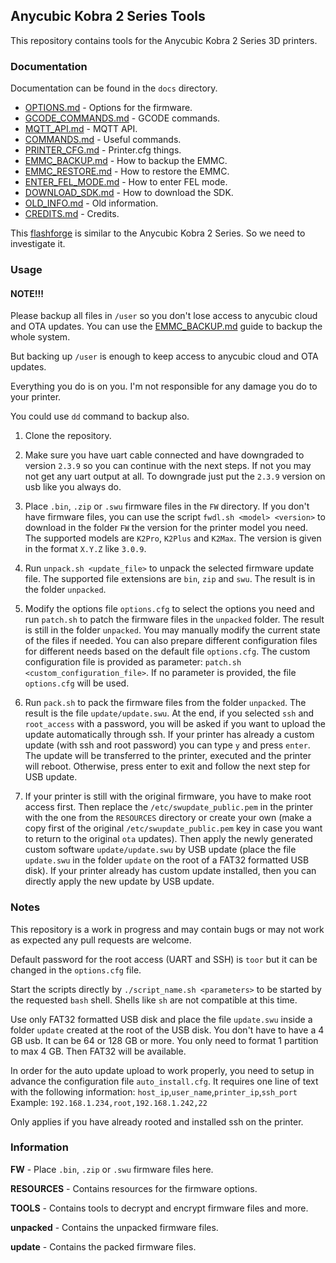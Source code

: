 ## Anycubic Kobra 2 Series Tools

This repository contains tools for the Anycubic Kobra 2 Series 3D printers.

### Documentation

Documentation can be found in the `docs` directory.

- [OPTIONS.md](docs/OPTIONS.md) - Options for the firmware.
- [GCODE_COMMANDS.md](docs/GCODE_COMMANDS.md) - GCODE commands.
- [MQTT_API.md](docs/MQTT_API.md) - MQTT API.
- [COMMANDS.md](docs/COMMANDS.md) - Useful commands.
- [PRINTER_CFG.md](docs/PRINTER_CFG.md) - Printer.cfg things.
- [EMMC_BACKUP.md](docs/EMMC_BACKUP.md) - How to backup the EMMC.
- [EMMC_RESTORE.md](docs/EMMC_RESTORE.md) - How to restore the EMMC.
- [ENTER_FEL_MODE.md](docs/ENTER_FEL_MODE.md) - How to enter FEL mode.
- [DOWNLOAD_SDK.md](docs/DOWNLOAD_SDK.md) - How to download the SDK.
- [OLD_INFO.md](docs/OLD_INFO.md) - Old information.
- [CREDITS.md](docs/CREDITS.md) - Credits.

This [flashforge](https://github.com/FlashforgeOfficial/AD5M_Series_Klipper) is similar to the Anycubic Kobra 2 Series. So we need to investigate it.

### Usage

#### NOTE!!!

Please backup all files in `/user` so you don't lose access to anycubic cloud and OTA updates. You can use the [EMMC_BACKUP.md](./EMMC_BACKUP.md) guide to backup the whole system.

But backing up `/user` is enough to keep access to anycubic cloud and OTA updates.

Everything you do is on you. I'm not responsible for any damage you do to your printer.

You could use `dd` command to backup also.

1. Clone the repository.

2. Make sure you have uart cable connected and have downgraded to version `2.3.9` so you can continue with the next steps. If not you may not get any uart output at all. To downgrade just put the `2.3.9` version on usb like you always do.

3. Place `.bin`, `.zip` or `.swu` firmware files in the `FW` directory.
   If you don't have firmware files, you can use the script `fwdl.sh <model> <version>` to download in the folder `FW` the version for the printer model you need. The supported models are `K2Pro`, `K2Plus` and `K2Max`. The version is given in the format `X.Y.Z` like `3.0.9`.

4. Run `unpack.sh <update_file>` to unpack the selected firmware update file. The supported file extensions are `bin`, `zip` and `swu`. The result is in the folder `unpacked`.

5. Modify the options file `options.cfg` to select the options you need and run `patch.sh` to patch the firmware files in the `unpacked` folder. The result is still in the folder `unpacked`. You may manually modify the current state of the files if needed. You can also prepare different configuration files for different needs based on the default file `options.cfg`. The custom configuration file is provided as parameter: `patch.sh <custom_configuration_file>`. If no parameter is provided, the file `options.cfg` will be used.

6. Run `pack.sh` to pack the firmware files from the folder `unpacked`. The result is the file `update/update.swu`. At the end, if you selected `ssh` and `root_access` with a password, you will be asked if you want to upload the update automatically through ssh. If your printer has already a custom update (with ssh and root password) you can type `y` and press `enter`. The update will be transferred to the printer, executed and the printer will reboot. Otherwise, press enter to exit and follow the next step for USB update.

7. If your printer is still with the original firmware, you have to make root access first. Then replace the `/etc/swupdate_public.pem` in the printer with the one from the `RESOURCES` directory or create your own (make a copy first of the original `/etc/swupdate_public.pem` key in case you want to return to the original `ota` updates). Then apply the newly generated custom software `update/update.swu` by USB update (place the file `update.swu` in the folder `update` on the root of a FAT32 formatted USB disk). If your printer already has custom update installed, then you can directly apply the new update by USB update.

### Notes

This repository is a work in progress and may contain bugs or may not work as expected any pull requests are welcome.

Default password for the root access (UART and SSH) is `toor` but it can be changed in the `options.cfg` file.

Start the scripts directly by `./script_name.sh <parameters>` to be started by the requested `bash` shell. Shells like `sh` are not compatible at this time.

Use only FAT32 formatted USB disk and place the file `update.swu` inside a folder `update` created at the root of the USB disk. You don't have to have a 4 GB usb. It can be 64 or 128 GB or more. You only need to format 1 partition to max 4 GB. Then FAT32 will be available.

In order for the auto update upload to work properly, you need to setup in advance the configuration file `auto_install.cfg`. It requires one line of text with the following information:
`host_ip`,`user_name`,`printer_ip`,`ssh_port`
Example:
`192.168.1.234,root,192.168.1.242,22`

Only applies if you have already rooted and installed ssh on the printer.

### Information

**FW** - Place `.bin`, `.zip` or `.swu` firmware files here.

**RESOURCES** - Contains resources for the firmware options.

**TOOLS** - Contains tools to decrypt and encrypt firmware files and more.

**unpacked** - Contains the unpacked firmware files.

**update** - Contains the packed firmware files.
